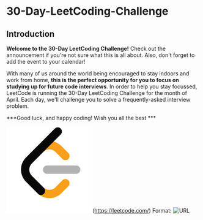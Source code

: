 # 30-Day-LeetCoding-Challenge

## Introduction

**Welcome to the 30-Day LeetCoding Challenge!**
Check out the announcement if you're not sure what this is all about. Also, don't forget to add the event to your calendar!

With many of us around the world being encouraged to stay indoors and work from home, **this is the perfect opportunity for you to focus on studying up for future code interviews**. In order to help you stay focussed, LeetCode is running the 30-Day LeetCoding Challenge for the month of April. Each day, we'll challenge you to solve a frequently-asked interview problem.

***Good luck, and happy coding! Wish you all the best ***

![LeetCode Logo](logo.png)(https://leetcode.com/)
Format: ![URL](https://leetcode.com/)

[](https://leetcode.com/)
